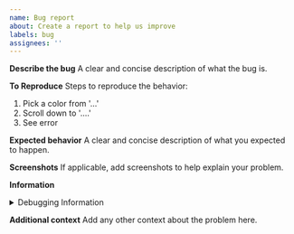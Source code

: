 ```yaml
---
name: Bug report
about: Create a report to help us improve
labels: bug
assignees: ''
---
```


**Describe the bug**
A clear and concise description of what the bug is.

**To Reproduce**
Steps to reproduce the behavior:

1. Pick a color from '...'
2. Scroll down to '....'
3. See error

**Expected behavior**
A clear and concise description of what you expected to happen.

**Screenshots**
If applicable, add screenshots to help explain your problem.

**Information**

<details>
  <summary>Debugging Information</summary>

<!--
     Please paste the debugging information from the about dialog between backticks below. The debugging information can be found under
     About → Troubleshooting → Debugging Information.
-->

```
```

</details>

**Additional context**
Add any other context about the problem here.
